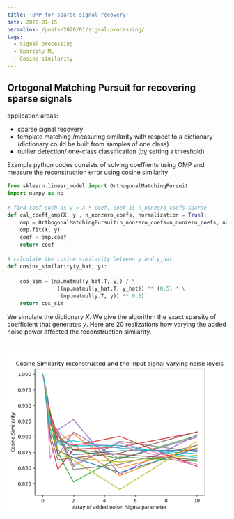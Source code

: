 ```yaml
---
title: 'OMP for sparse signal recovery'
date: 2020-01-15
permalink: /posts/2020/01/signal-processing/
tags:
  - Signal processing
  - Sparsity ML
  - Cosine similarity
---
```


Ortogonal Matching Pursuit for recovering sparse signals
---

application areas: 
- sparse signal recovery
- template matching /measuring similarity with respect to a dictionary (dictionary could be built from samples of one class)
- outlier detection/ one-class classification (by setting a threshold)

Example python codes consists of solving coeffients using OMP and measure the reconstruction error using cosine similarity 

```python
from sklearn.linear_model import OrthogonalMatchingPursuit
import numpy as np

# find coef such as y = X * coef, coef is n_nonzero_coefs sparse
def cal_coeff_omp(X, y , n_nonzero_coefs, normalization = True):
    omp = OrthogonalMatchingPursuit(n_nonzero_coefs=n_nonzero_coefs, normalize=normalization)
    omp.fit(X, y)
    coef = omp.coef_
    return coef

# calculate the cosine similarity between y and y_hat
def cosine_similarity(y_hat, y):

    cos_sim = (np.matmul(y_hat.T, y)) / \
                ((np.matmul(y_hat.T, y_hat)) ** (0.5) * \
                 (np.matmul(y.T, y)) ** 0.5)
    return cos_sim
```

We 
simulate the dictionary $X$. 
We give the algorithm the exact sparsity of coefficient that generates $y$. 
Here are $20$ realizations how varying the added noise power affected the reconstruction similarity. 

<br/><img src='/images/blog-omp/Similarity_cs_noise20.png' width="600">